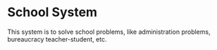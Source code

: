 # School System
This system is to solve school problems, like administration problems, bureaucracy teacher-student, etc. 
